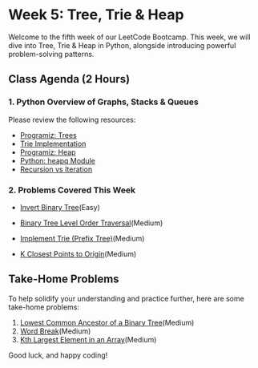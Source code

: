 # Week 5: Tree, Trie & Heap

Welcome to the fifth week of our LeetCode Bootcamp. This week, we will dive into Tree, Trie & Heap in Python, alongside introducing powerful problem-solving patterns.

## Class Agenda (2 Hours)

### 1. Python Overview of Graphs, Stacks & Queues

Please review the following resources:

- [Programiz: Trees](https://www.programiz.com/dsa/trees)
- [Trie Implementation](https://towardsdatascience.com/implementing-a-trie-data-structure-in-python-in-less-than-100-lines-of-code-a877ea23c1a1)
- [Programiz: Heap](https://www.programiz.com/dsa/heap-data-structure)
- [Python: heapq Module](https://docs.python.org/3/library/heapq.html)
- [Recursion vs Iteration](https://clouddevs.com/python/recursion-and-iteration/)

### 2. Problems Covered This Week

- [Invert Binary Tree](https://leetcode.com/problems/invert-binary-tree/description/)(Easy)

- [Binary Tree Level Order Traversal](https://leetcode.com/problems/binary-tree-level-order-traversal/description/)(Medium)

- [Implement Trie (Prefix Tree)](https://leetcode.com/problems/implement-trie-prefix-tree/description/)(Medium)

- [K Closest Points to Origin](https://leetcode.com/problems/k-closest-points-to-origin/description/)(Medium)

## Take-Home Problems

To help solidify your understanding and practice further, here are some take-home problems:

1. [Lowest Common Ancestor of a Binary Tree](https://leetcode.com/problems/lowest-common-ancestor-of-a-binary-tree/description/)(Medium)
2. [Word Break](https://leetcode.com/problems/word-break/description/)(Medium)
3. [Kth Largest Element in an Array](https://leetcode.com/problems/kth-largest-element-in-an-array/description/)(Medium)

Good luck, and happy coding!
